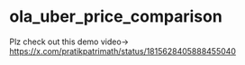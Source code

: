 # ola_uber_price_comparison

Plz check out this demo video-> https://x.com/pratikpatrimath/status/1815628405888455040
